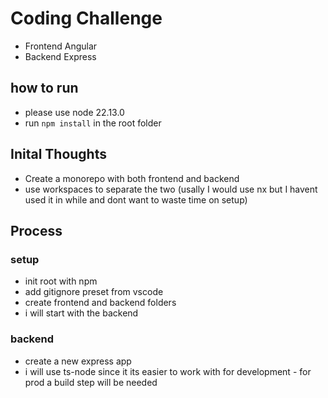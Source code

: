 # Coding Challenge
- Frontend Angular
- Backend Express

## how to run
- please use node 22.13.0
- run `npm install` in the root folder

## Inital Thoughts
- Create a monorepo with both frontend and backend
- use workspaces to separate the two (usally I would use nx but I havent used it in while and dont want to waste time on setup)

## Process
### setup
- init root with npm
- add gitignore preset from vscode
- create frontend and backend folders
- i will start with the backend
### backend
- create a new express app
- i will use ts-node since it its easier to work with for development - for prod a build step will be needed